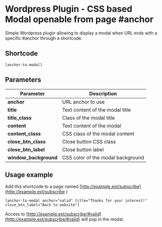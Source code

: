 # Wordpress Plugin - CSS based Modal openable from page #anchor
Simple Wordpress plugin allowing to display a modal when URL ends with a specific #anchor through a shortcode.


## Shortcode
```
[anchor-to-modal]
```

## Parameters

| Parameter              | Description               |
|------------------------|------------------------|
| **anchor**             |  URL anchor to use |
| **title**              |  Text content of the modal title |
| **title_class**        |  Class of the modal title |
| **content**            |  Text content of the modal |
| **content_class**      |  CSS class of the modal content |
| **close_btn_class**    |  Close button CSS class |
| **close_btn_label**    |  Close button label |
| **window_background**  |  CSS color of the modal background |


## Usage example

Add this shortcode to a page named [http://example.ext/subscribe](http://example.ext/subscribe )
```
[anchor-to-modal anchor="valid" title="Thanks for your interest!" close_btn_label="Back to website"]
```
Access to [http://example.ext/subscribe/#valid](http://example.ext/subscribe/#valid) will pop in the modal.